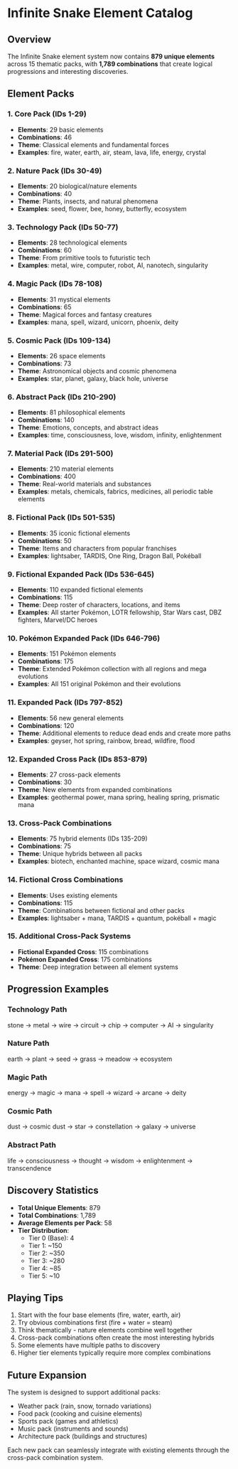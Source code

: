 # Infinite Snake Element Catalog

## Overview
The Infinite Snake element system now contains **879 unique elements** across 15 thematic packs, with **1,789 combinations** that create logical progressions and interesting discoveries.

## Element Packs

### 1. Core Pack (IDs 1-29)
- **Elements**: 29 basic elements
- **Combinations**: 46
- **Theme**: Classical elements and fundamental forces
- **Examples**: fire, water, earth, air, steam, lava, life, energy, crystal

### 2. Nature Pack (IDs 30-49)
- **Elements**: 20 biological/nature elements
- **Combinations**: 40
- **Theme**: Plants, insects, and natural phenomena
- **Examples**: seed, flower, bee, honey, butterfly, ecosystem

### 3. Technology Pack (IDs 50-77)
- **Elements**: 28 technological elements
- **Combinations**: 60
- **Theme**: From primitive tools to futuristic tech
- **Examples**: metal, wire, computer, robot, AI, nanotech, singularity

### 4. Magic Pack (IDs 78-108)
- **Elements**: 31 mystical elements
- **Combinations**: 65
- **Theme**: Magical forces and fantasy creatures
- **Examples**: mana, spell, wizard, unicorn, phoenix, deity

### 5. Cosmic Pack (IDs 109-134)
- **Elements**: 26 space elements
- **Combinations**: 73
- **Theme**: Astronomical objects and cosmic phenomena
- **Examples**: star, planet, galaxy, black hole, universe

### 6. Abstract Pack (IDs 210-290)
- **Elements**: 81 philosophical elements
- **Combinations**: 140
- **Theme**: Emotions, concepts, and abstract ideas
- **Examples**: time, consciousness, love, wisdom, infinity, enlightenment

### 7. Material Pack (IDs 291-500)
- **Elements**: 210 material elements
- **Combinations**: 400
- **Theme**: Real-world materials and substances
- **Examples**: metals, chemicals, fabrics, medicines, all periodic table elements

### 8. Fictional Pack (IDs 501-535)
- **Elements**: 35 iconic fictional elements
- **Combinations**: 50
- **Theme**: Items and characters from popular franchises
- **Examples**: lightsaber, TARDIS, One Ring, Dragon Ball, Pokéball

### 9. Fictional Expanded Pack (IDs 536-645)
- **Elements**: 110 expanded fictional elements
- **Combinations**: 115
- **Theme**: Deep roster of characters, locations, and items
- **Examples**: All starter Pokémon, LOTR fellowship, Star Wars cast, DBZ fighters, Marvel/DC heroes

### 10. Pokémon Expanded Pack (IDs 646-796)
- **Elements**: 151 Pokémon elements
- **Combinations**: 175
- **Theme**: Extended Pokémon collection with all regions and mega evolutions
- **Examples**: All 151 original Pokémon and their evolutions

### 11. Expanded Pack (IDs 797-852)
- **Elements**: 56 new general elements
- **Combinations**: 120
- **Theme**: Additional elements to reduce dead ends and create more paths
- **Examples**: geyser, hot spring, rainbow, bread, wildfire, flood

### 12. Expanded Cross Pack (IDs 853-879)
- **Elements**: 27 cross-pack elements
- **Combinations**: 30
- **Theme**: New elements from expanded combinations
- **Examples**: geothermal power, mana spring, healing spring, prismatic mana

### 13. Cross-Pack Combinations
- **Elements**: 75 hybrid elements (IDs 135-209)
- **Combinations**: 75
- **Theme**: Unique hybrids between all packs
- **Examples**: biotech, enchanted machine, space wizard, cosmic mana

### 14. Fictional Cross Combinations
- **Elements**: Uses existing elements
- **Combinations**: 115
- **Theme**: Combinations between fictional and other packs
- **Examples**: lightsaber + mana, TARDIS + quantum, pokéball + magic

### 15. Additional Cross-Pack Systems
- **Fictional Expanded Cross**: 115 combinations
- **Pokémon Expanded Cross**: 175 combinations
- **Theme**: Deep integration between all element systems

## Progression Examples

### Technology Path
stone → metal → wire → circuit → chip → computer → AI → singularity

### Nature Path
earth → plant → seed → grass → meadow → ecosystem

### Magic Path
energy → magic → mana → spell → wizard → arcane → deity

### Cosmic Path
dust → cosmic dust → star → constellation → galaxy → universe

### Abstract Path
life → consciousness → thought → wisdom → enlightenment → transcendence

## Discovery Statistics
- **Total Unique Elements**: 879
- **Total Combinations**: 1,789
- **Average Elements per Pack**: 58
- **Tier Distribution**:
  - Tier 0 (Base): 4
  - Tier 1: ~150
  - Tier 2: ~350
  - Tier 3: ~280
  - Tier 4: ~85
  - Tier 5: ~10

## Playing Tips
1. Start with the four base elements (fire, water, earth, air)
2. Try obvious combinations first (fire + water = steam)
3. Think thematically - nature elements combine well together
4. Cross-pack combinations often create the most interesting hybrids
5. Some elements have multiple paths to discovery
6. Higher tier elements typically require more complex combinations

## Future Expansion
The system is designed to support additional packs:
- Weather pack (rain, snow, tornado variations)
- Food pack (cooking and cuisine elements)
- Sports pack (games and athletics)
- Music pack (instruments and sounds)
- Architecture pack (buildings and structures)

Each new pack can seamlessly integrate with existing elements through the cross-pack combination system.
